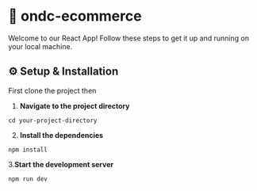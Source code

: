 

# :rocket: ondc-ecommerce

Welcome to our React App! Follow these steps to get it up and running on your local machine.

## :gear: Setup & Installation

First clone the project then

1. **Navigate to the project directory**


`cd your-project-directory`


2. **Install the dependencies**

`npm install`

3.**Start the development server**

`npm run dev`
